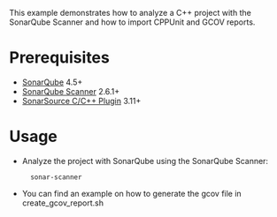 This example demonstrates how to analyze a C++ project with the SonarQube Scanner and how to import CPPUnit and GCOV reports.

Prerequisites
=============
* [SonarQube](http://www.sonarqube.org/downloads/) 4.5+
* [SonarQube Scanner](http://docs.sonarqube.org/display/SCAN/Analyzing+with+SonarQube+Scanner) 2.6.1+
* [SonarSource C/C++ Plugin](http://www.sonarsource.com/products/plugins/languages/cpp/) 3.11+

Usage
=====
* Analyze the project with SonarQube using the SonarQube Scanner:

        sonar-scanner

* You can find an example on how to generate the gcov file in create_gcov_report.sh
